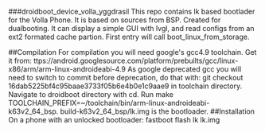 ###droidboot_device_volla_yggdrasil
This repo contains lk based bootlader for the Volla Phone. It is based on sources from BSP. Created for dualbooting. It can display a simple GUI with lvgl, and read configs from an ext2 formated cache partion.
First entry will call boot_linux_from_storage. 

##Compilation
For compilation you will need google's gcc4.9 toolchain. Get it from: ttps://android.googlesource.com/platform/prebuilts/gcc/linux-x86/arm/arm-linux-androideabi-4.9
As google deprecated gcc you will need to switch to commit before deprecation, do that with: git checkout 16dab5225bf4c95baae3733f05b6e4b0e1c9aae9 in toolchain
directory. Navigate to droidboot directory with cd. Run make TOOLCHAIN_PREFIX=~/toolchain/bin/arm-linux-androideabi- k63v2_64_bsp. build-k63v2_64_bsp/lk.img is the bootloader.
##Installation
On a phone with an unlocked bootloader: fastboot flash lk lk.img
